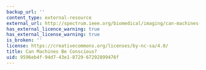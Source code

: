 ```yaml
---
backup_url: ''
content_type: external-resource
external_url: http://spectrum.ieee.org/biomedical/imaging/can-machines-be-conscious/
has_external_licence_warning: true
has_external_license_warning: true
is_broken: ''
license: https://creativecommons.org/licenses/by-nc-sa/4.0/
title: Can Machines Be Conscious?
uid: 9596eb4f-94d7-43e1-8729-67292899476f
---
```

